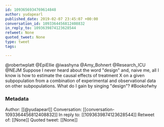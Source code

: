 ```yaml
---
id: 1093656934769614848
author: yudapearl
published_date: 2019-02-07 23:45:07 +00:00
conversation_id: 1093364456812408832
in_reply_to: 1093639874123628544
retweet: None
quoted_tweet: None
type: tweet
tags:

---
```


@robertwplatt @EpiEllie @iwashyna @Amy_Bohnert @Research_ICU @NEJM Suppose I never heard about the word "design" and, naive me, all I know is how
to estimate the causal effects of treatment X on a given subpopulation from a combination of experimental and observational data on other subpopulations. What do I gain by singing "design"? #Bookofwhy

### Metadata

Author: [[@yudapearl]]
Conversation: [[conversation-1093364456812408832]]
In reply to: [[1093639874123628544]]
Retweet of: [[None]]
Quoted tweet: [[None]]
